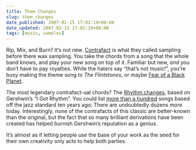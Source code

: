 ```yaml
---
title: Them Changes
slug: them_changes
date_published: 2007-02-15 17:02:19+00:00
date_updated: 2007-02-15 17:02:19+00:00
tags: [music, samples]
---
```

Rip, Mix, and Burn? It’s not new. [Contrafact](http://en.wikipedia.org/wiki/Contrafacts) is what they called sampling before there was sampling. You take the chords from a song that the whole band knows, and play your new song on top of it. Familiar but new, *and* you don’t have to pay royalties. While the haters say “that’s not music!”, you’re busy making the theme song to *The Flintstones*, or maybe [Fear of a Black Planet](http://www.amazon.com/exec/obidos/ASIN/B0000024IE/2020-20).

The most legendary contrafact-ual chords? The [Rhythm changes](http://en.wikipedia.org/wiki/Rhythm_changes), based on Gershwin’s “I Got Rhythm”. You could list [more than a hundred](http://abel.hive.no/oj/musikk/trompet/tpin/rhytm-changes.html) songs based off the jazz standard ten years ago; There are undoubtedly dozens more today. Interestingly, none of the contrafacts of this classic are better-known than the original, but the fact that so many brilliant derivations have been created has helped burnish Gershwin’s reputation as a genius.

It’s almost as if letting people use the base of your work as the seed for their own creativity only acts to help both parties.
